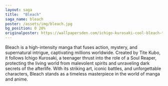 ```yaml
---
layout: saga
title:  "Bleach"
saga_name: bleach
poster: /assets/img/bleach.jpg
bg_position: 0 20%
originalposter: https://wallpapersden.com/ichigo-kurosaki-cool-bleach-tv-wallpaper/
---
```

Bleach is a high-intensity manga that fuses action, mystery, and supernatural intrigue, captivating millions worldwide. Created by Tite Kubo, it follows Ichigo Kurosaki, a teenager thrust into the role of a Soul Reaper, protecting the living world from malevolent spirits and unraveling dark secrets of the afterlife. With its striking art, iconic battles, and unforgettable characters, Bleach stands as a timeless masterpiece in the world of manga and anime.